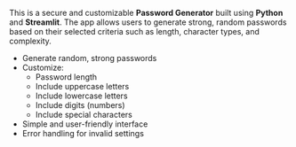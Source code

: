 This is a secure and customizable **Password Generator** built using **Python** and **Streamlit**. The app allows users to generate strong, random passwords based on their selected criteria such as length, character types, and complexity.

- Generate random, strong passwords
- Customize:
  - Password length
  - Include uppercase letters
  - Include lowercase letters
  - Include digits (numbers)
  - Include special characters
- Simple and user-friendly interface
- Error handling for invalid settings
